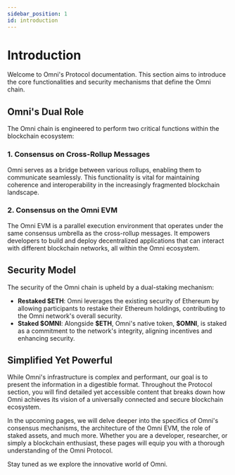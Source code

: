 ```yaml
---
sidebar_position: 1
id: introduction
---
```


# Introduction

Welcome to Omni's Protocol documentation. This section aims to introduce the core functionalities and security mechanisms that define the Omni chain.

## Omni's Dual Role

The Omni chain is engineered to perform two critical functions within the blockchain ecosystem:

### 1. Consensus on Cross-Rollup Messages

Omni serves as a bridge between various rollups, enabling them to communicate seamlessly. This functionality is vital for maintaining coherence and interoperability in the increasingly fragmented blockchain landscape.

### 2. Consensus on the Omni EVM

The Omni EVM is a parallel execution environment that operates under the same consensus umbrella as the cross-rollup messages. It empowers developers to build and deploy decentralized applications that can interact with different blockchain networks, all within the Omni ecosystem.

## Security Model

The security of the Omni chain is upheld by a dual-staking mechanism:

- **Restaked \$ETH**: Omni leverages the existing security of Ethereum by allowing participants to restake their Ethereum holdings, contributing to the Omni network's overall security.
- **Staked \$OMNI**: Alongside **\$ETH**, Omni's native token, **\$OMNI**, is staked as a commitment to the network's integrity, aligning incentives and enhancing security.

## Simplified Yet Powerful

While Omni's infrastructure is complex and performant, our goal is to present the information in a digestible format. Throughout the Protocol section, you will find detailed yet accessible content that breaks down how Omni achieves its vision of a universally connected and secure blockchain ecosystem.

In the upcoming pages, we will delve deeper into the specifics of Omni's consensus mechanisms, the architecture of the Omni EVM, the role of staked assets, and much more. Whether you are a developer, researcher, or simply a blockchain enthusiast, these pages will equip you with a thorough understanding of the Omni Protocol.

Stay tuned as we explore the innovative world of Omni.
